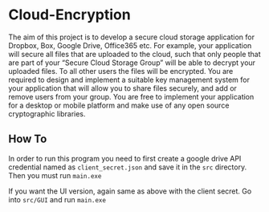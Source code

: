 # Cloud-Encryption

The aim of this project is to develop a secure cloud storage application for Dropbox, Box, Google
Drive, Office365 etc. For example, your application will secure all files that are uploaded to the cloud,
such that only people that are part of your “Secure Cloud Storage Group” will be able to decrypt your
uploaded files. To all other users the files will be encrypted.
You are required to design and implement a suitable key management system for your application that
will allow you to share files securely, and add or remove users from your group. You are free to
implement your application for a desktop or mobile platform and make use of any open source
cryptographic libraries.

## How To
In order to run this program you need to first create a google drive API credential named as `client_secret.json` and save it in the `src` directory.
Then you must run `main.exe`


If you want the UI version, again same as above with the client secret. Go into `src/GUI` and run `main.exe`


